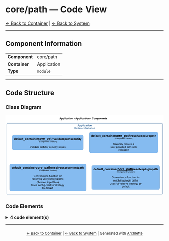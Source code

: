 # core/path — Code View

[← Back to Container](./default-container.md) | [← Back to System](./README.md)

---

## Component Information

<table>
<tbody>
<tr>
<td><strong>Component</strong></td>
<td>core/path</td>
</tr>
<tr>
<td><strong>Container</strong></td>
<td>Application</td>
</tr>
<tr>
<td><strong>Type</strong></td>
<td><code>module</code></td>
</tr>
</tbody>
</table>

---

## Code Structure

### Class Diagram

![Class Diagram](./diagrams/structurizr-Classes_default_container__core_path.png)

### Code Elements

<details>
<summary><strong>4 code element(s)</strong></summary>

#### Functions

##### `validatePathSecurity()`

Validate path for security issues

<table>
<tbody>
<tr>
<td><strong>Type</strong></td>
<td><code>function</code></td>
</tr>
<tr>
<td><strong>Visibility</strong></td>
<td><code>private</code></td>
</tr>
<tr>
<td><strong>Returns</strong></td>
<td><code>{ isSecure: boolean; warnings: string[]; }</code></td>
</tr>
<tr>
<td><strong>Location</strong></td>
<td><code>C:/Users/chris/git/archlette/src/core/path-security.ts:58</code></td>
</tr>
</tbody>
</table>

**Parameters:**

- `userPath`: <code>string</code>- `resolvedPath`: <code>string</code>- `baseDir`: <code>string</code>- `strategy`: <code>import("C:/Users/chris/git/archlette/src/core/path-security").PathResolutionStrategy</code>- `allowedAbsolutePaths`: <code>string[]</code>

---

##### `resolveSecurePath()`

Securely resolve a user-provided path with validation

<table>
<tbody>
<tr>
<td><strong>Type</strong></td>
<td><code>function</code></td>
</tr>
<tr>
<td><strong>Visibility</strong></td>
<td><code>public</code></td>
</tr>
<tr>
<td><strong>Returns</strong></td>
<td><code>import("C:/Users/chris/git/archlette/src/core/path-security").ResolvedSecurePath</code> — Resolved path with security metadata</td>
</tr>
<tr>
<td><strong>Location</strong></td>
<td><code>C:/Users/chris/git/archlette/src/core/path-security.ts:190</code></td>
</tr>
</tbody>
</table>

**Parameters:**

- `userPath`: <code>string</code> — - Path provided by user (from config, CLI, etc.)- `options`: <code>import("C:/Users/chris/git/archlette/src/core/path-security").SecurePathOptions</code> — - Resolution and validation options
  **Examples:**

```typescript

```

---

##### `resolveUserContentPath()`

Convenience function for resolving user content paths (themes, input files)
Uses 'config-relative' strategy by default

<table>
<tbody>
<tr>
<td><strong>Type</strong></td>
<td><code>function</code></td>
</tr>
<tr>
<td><strong>Visibility</strong></td>
<td><code>public</code></td>
</tr>
<tr>
<td><strong>Returns</strong></td>
<td><code>import("C:/Users/chris/git/archlette/src/core/path-security").ResolvedSecurePath</code></td>
</tr>
<tr>
<td><strong>Location</strong></td>
<td><code>C:/Users/chris/git/archlette/src/core/path-security.ts:275</code></td>
</tr>
</tbody>
</table>

**Parameters:**

- `userPath`: <code>string</code>- `configBaseDir`: <code>string</code>- `allowedExtensions`: <code>string[]</code>

---

##### `resolvePluginPath()`

Convenience function for resolving plugin paths
Uses 'cli-relative' strategy by default

<table>
<tbody>
<tr>
<td><strong>Type</strong></td>
<td><code>function</code></td>
</tr>
<tr>
<td><strong>Visibility</strong></td>
<td><code>public</code></td>
</tr>
<tr>
<td><strong>Returns</strong></td>
<td><code>import("C:/Users/chris/git/archlette/src/core/path-security").ResolvedSecurePath</code></td>
</tr>
<tr>
<td><strong>Location</strong></td>
<td><code>C:/Users/chris/git/archlette/src/core/path-security.ts:292</code></td>
</tr>
</tbody>
</table>

**Parameters:**

- `userPath`: <code>string</code>- `cliDir`: <code>string</code>- `allowedAbsolutePaths`: <code>string[]</code>

---

</details>

---

<div align="center">
<sub><a href="./default-container.md">← Back to Container</a> | <a href="./README.md">← Back to System</a> | Generated with <a href="https://github.com/architectlabs/archlette">Archlette</a></sub>
</div>
